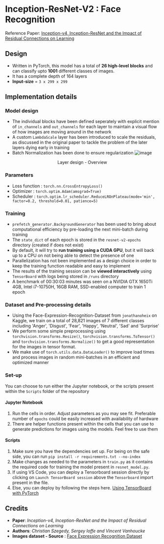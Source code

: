# Inception-ResNet-V2 : Face Recognition

Reference Paper: [Inception-v4, Inception-ResNet and
the Impact of Residual Connections on Learning](https://arxiv.org/pdf/1602.07261v1.pdf)

## Design
- Written in PyTorch, this model has a total of **26 high-level blocks** and can classify upto **1001** different classes of images. 
- It has a complete depth of 164 layers 
- **Input-size** = `3 x 299 x 299`

## Implementation details
### Model design
  - The individual blocks have been defined seperately with explicit mention of `in_channels` and `out_channels` for each layer to maintain a visual flow of how images are moving around in the network
  - A custom `LambdaScale` layer has been introduced to scale the residuals, as discussed in the original paper to tackle the problem of the later layers dying early in training
  - Batch Normalization has been done to ensure regularization 
  ![image](https://user-images.githubusercontent.com/70141886/161433653-8d46d38e-39ab-4bc0-b335-ef374b45b469.png)
  <p align=center> Layer design - Overview </p>

### Parameters
  - Loss function : `torch.nn.CrossEntropyLoss()`
  - Optimizer : `torch.optim.Adam(amsgrad=True)`
  - Scheduler : `torch.optim.lr_scheduler.ReduceLROnPlateau(mode='min', factor=0.2, threshold=0.01, patience=5)`

### Training
  - `prefetch_generator.BackgroundGenerator` has been used to bring about computational efficiency by pre-loading the next mini-batch during training
  - The `state_dict` of each epoch is stored in the `resnet-v2-epochs` directory (created if does not exist)
  - By default, it will try to **run training using a CUDA GPU**, but it will back up to a CPU on not being able to detect the presence of one
  - Parallelization has not been implemented as a design choice in order to keep the training function readable and easy to implement
  - The results of the training session can be **viewed interactively** using `TensorBoard` with logs being stored in `/runs` directory
  - A benchmark of 00:30:03 minutes was seen on a NVIDIA GTX 1650Ti 4GB, Intel i7-10750H, 16GB RAM, SSD-enabled computer to train 1 epoch

### Dataset and Pre-processing details
  - Using the Face-Expression-Recognition-Dataset from `jonathanoheix` on Kaggle, we train on a total of 28,821 images of 7 different classes including 'Anger', 'Disgust', 'Fear', 'Happy', 'Neutral', 'Sad' and 'Surprise'
  - We perform some simple preprocessing using `torchvision.transforms.Resize()`, `torchvision.transforms.ToTensor()` and `torchvision.transforms.Normalize()` to get a good representation for the images in tensor format.
  - We make use of `torch.utils.data.DataLoader()` to improve load times and process images in random mini-batches in an efficient and optimized manner

### Set-up
You can choose to run either the Jupyter notebook, or the scripts present within the `Scripts` folder of the repository
#### Jupyter Notebook
1. Run the cells in order. Adjust parameters as you may see fit. Preferable number of `epochs` could be easily increased with availability of hardware
2. There are helper functions present within the cells that you can use to generate predictions for images using the models. Feel free to use them

#### Scripts
1. Make sure you have the dependencies set up. For being on the safe side, you can run `pip install -r requirements.txt --no-index`
2. Make changes as needed to the parameters in `train.py` as it contains the required code for training the model present in `resnet_model.py`.
3. If using VS Code, you can deploy a Tensorboard session directly by clicking on `Launch TensorBoard session` above the `Tensorboard` import present in the file.
4. Else, you can deploy by following the steps here. [Using TensorBoard with PyTorch](https://pytorch.org/tutorials/recipes/recipes/tensorboard_with_pytorch.html)

## Credits
- **Paper**: *Inception-v4, Inception-ResNet and the Impact of Residual Connections on Learning*
- **Authors**: *Christian Szegedy, Sergey Ioffe and Vincent Vanhoucke*
- **Images dataset - Source** : [Face Expression Recognition Dataset](https://www.kaggle.com/jonathanoheix/face-expression-recognition-dataset)
